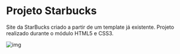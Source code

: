 # Projeto Starbucks
Site da StarBucks criado a partir de um template já existente. Projeto realizado durante o módulo HTML5 e CSS3.

![img](https://github.com/felipexavier26/Projeto-Starbucks/assets/103685054/caeffe86-31c3-4637-b7ed-369658ae6434)
